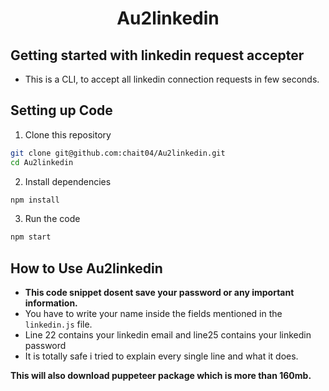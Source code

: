 <h1 align="center">Au2linkedin</h1>

## Getting started with linkedin request accepter

- This is a CLI, to accept all linkedin connection requests in few seconds.

## Setting up Code

1. Clone this repository

```bash
git clone git@github.com:chait04/Au2linkedin.git
cd Au2linkedin
```

2. Install dependencies

```bash
npm install
```

3. Run the code

```bash
npm start
```

## How to Use Au2linkedin

- <Strong>This code snippet dosent save your password or any important information.</strong>
- You have to write your name inside the fields mentioned in the <code>linkedin.js</code> file.
- Line 22 contains your linkedin email and line25 contains your linkedin password
- It is totally safe i tried to explain every single line and what it does.

<strong>This will also download puppeteer package which is more than 160mb.</strong>
